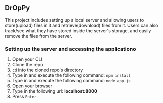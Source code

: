 ## DrOpPy
This project includes setting up a local server and allowing users to store(upload) files in it and retrieve(download) files from it.
Users can also track/see what they have stored inside the server's storage, and easily remove the files from the server.

### Setting up the server and accessing the applicationo
1. Open your CLI 
2. Clone the repo
3. `cd` into the cloned repo's directory
4. Type in and execute the following command: `npm install` 
5. Type in and execute the following command: `node app.js` 
6. Open your browser
7. Type in the following url: **localhost:8000**
8. Press `Enter`
